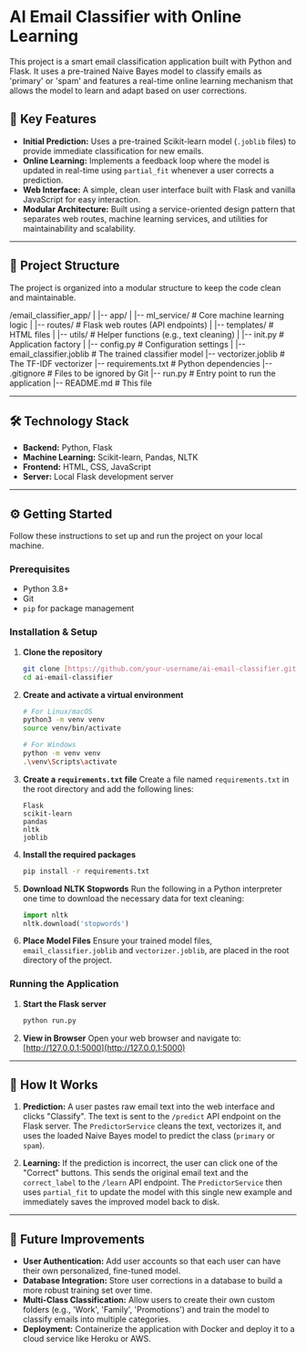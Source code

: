 # AI Email Classifier with Online Learning

This project is a smart email classification application built with Python and Flask. It uses a pre-trained Naive Bayes model to classify emails as 'primary' or 'spam' and features a real-time online learning mechanism that allows the model to learn and adapt based on user corrections.

## 🚀 Key Features

-   **Initial Prediction:** Uses a pre-trained Scikit-learn model (`.joblib` files) to provide immediate classification for new emails.
-   **Online Learning:** Implements a feedback loop where the model is updated in real-time using `partial_fit` whenever a user corrects a prediction.
-   **Web Interface:** A simple, clean user interface built with Flask and vanilla JavaScript for easy interaction.
-   **Modular Architecture:** Built using a service-oriented design pattern that separates web routes, machine learning services, and utilities for maintainability and scalability.

---

## 📂 Project Structure

The project is organized into a modular structure to keep the code clean and maintainable.


/email_classifier_app/
|
|-- app/
|   |-- ml_service/         # Core machine learning logic
|   |-- routes/             # Flask web routes (API endpoints)
|   |-- templates/          # HTML files
|   |-- utils/              # Helper functions (e.g., text cleaning)
|   |-- init.py         # Application factory
|   |-- config.py           # Configuration settings
|
|-- email_classifier.joblib # The trained classifier model
|-- vectorizer.joblib       # The TF-IDF vectorizer
|-- requirements.txt        # Python dependencies
|-- .gitignore              # Files to be ignored by Git
|-- run.py                  # Entry point to run the application
|-- README.md               # This file


---

## 🛠️ Technology Stack

-   **Backend:** Python, Flask
-   **Machine Learning:** Scikit-learn, Pandas, NLTK
-   **Frontend:** HTML, CSS, JavaScript
-   **Server:** Local Flask development server

---

## ⚙️ Getting Started

Follow these instructions to set up and run the project on your local machine.

### Prerequisites

-   Python 3.8+
-   Git
-   `pip` for package management

### Installation & Setup

1.  **Clone the repository**
    ```bash
    git clone [https://github.com/your-username/ai-email-classifier.git](https://github.com/your-username/ai-email-classifier.git)
    cd ai-email-classifier
    ```

2.  **Create and activate a virtual environment**
    ```bash
    # For Linux/macOS
    python3 -m venv venv
    source venv/bin/activate

    # For Windows
    python -m venv venv
    .\venv\Scripts\activate
    ```

3.  **Create a `requirements.txt` file**
    Create a file named `requirements.txt` in the root directory and add the following lines:
    ```
    Flask
    scikit-learn
    pandas
    nltk
    joblib
    ```

4.  **Install the required packages**
    ```bash
    pip install -r requirements.txt
    ```

5.  **Download NLTK Stopwords**
    Run the following in a Python interpreter one time to download the necessary data for text cleaning:
    ```python
    import nltk
    nltk.download('stopwords')
    ```

6.  **Place Model Files**
    Ensure your trained model files, `email_classifier.joblib` and `vectorizer.joblib`, are placed in the root directory of the project.

### Running the Application

1.  **Start the Flask server**
    ```bash
    python run.py
    ```

2.  **View in Browser**
    Open your web browser and navigate to:
    [http://127.0.0.1:5000](http://127.0.0.1:5000)

---

## 🧠 How It Works

1.  **Prediction:** A user pastes raw email text into the web interface and clicks "Classify". The text is sent to the `/predict` API endpoint on the Flask server. The `PredictorService` cleans the text, vectorizes it, and uses the loaded Naive Bayes model to predict the class (`primary` or `spam`).

2.  **Learning:** If the prediction is incorrect, the user can click one of the "Correct" buttons. This sends the original email text and the `correct_label` to the `/learn` API endpoint. The `PredictorService` then uses `partial_fit` to update the model with this single new example and immediately saves the improved model back to disk.

---

## 🔮 Future Improvements

-   **User Authentication:** Add user accounts so that each user can have their own personalized, fine-tuned model.
-   **Database Integration:** Store user corrections in a database to build a more robust training set over time.
-   **Multi-Class Classification:** Allow users to create their own custom folders (e.g., 'Work', 'Family', 'Promotions') and train the model to classify emails into multiple categories.
-   **Deployment:** Containerize the application with Docker and deploy it to a cloud service like Heroku or AWS.

